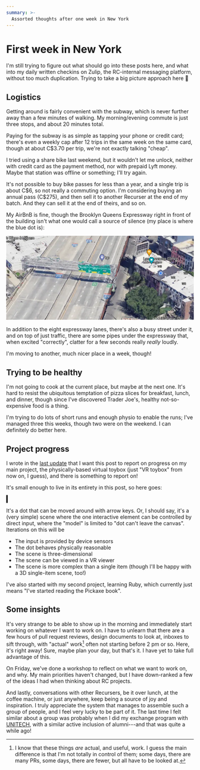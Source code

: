 ```yaml
---
summary: >-
  Assorted thoughts after one week in New York
---
```


# First week in New York

I'm still trying to figure out what should go into these posts here, and what
into my daily written checkins on Zulip, the RC-internal messaging platform,
without too much duplication. Trying to take a big picture approach here
:slightly_smiling_face:

## Logistics

Getting around is fairly convenient with the subway, which is never further
away than a few minutes of walking. My morning/evening commute is just three
stops, and about 20 minutes total.

Paying for the subway is as simple as tapping your phone or credit card;
there's even a weekly cap after 12 trips in the same week on the same card,
though at about C\$3.70 per trip, we're not exactly talking "cheap".

I tried using a share bike last weekend, but it wouldn't let me unlock, neither
with credit card as the payment method, nor with prepaid Lyft money. Maybe that
station was offline or something; I'll try again.

It's not possible to buy bike passes for less than a year, and a single trip is
about C\$6, so not really a commuting option. I'm considering buying an annual
pass (C\$275), and then sell it to another Recurser at the end of my batch. And
they can sell it at the end of theirs, and so on.

My AirBnB is fine, though the Brooklyn Queens Expressway right in front of the
building isn't what one would call a source of silence (my place is where the
blue dot is):

![Brooklyn Queens Expressway and my AirBnB][airbnb]

[airbnb]: <images/2023-08-13-expressway.webp>

In addition to the eight expressway lanes, there's also a busy street under it,
and on top of just traffic, there are some pipes under the expressway that,
when excited "correctly", clatter for a few seconds really *really* loudly.

I'm moving to another, much nicer place in a week, though!

## Trying to be healthy

I'm not going to cook at the current place, but maybe at the next one. It's
hard to resist the ubiquitous temptation of pizza slices for breakfast, lunch,
and dinner, though since I've discovered Trader Joe's, healthy not-so-expensive
food is a thing.

I'm trying to do lots of short runs and enough physio to enable the runs; I've
managed three this weeks, though two were on the weekend. I can definitely do
better here.

## Project progress

I wrote in the [last update] that I want this post to report on progress on my
main project, the physically-based virtual toybox (just "VR toybox" from now
on, I guess), and there is something to report on!

[last update]: <2023-08-10-recurse-week-1-day-4.html>

It's small enough to live in its entirety in this post, so here goes:

<style>
  canvas {
    border: 2px solid;
  }
</style>
<canvas height="500px" width="600px"></canvas>
<script>
  function init() {
    let canvas = document.querySelector("canvas");
    let ctx = canvas.getContext("2d");
    ctx.textAlign = "end";
    ctx.fillStyle = "black";
    return [canvas, ctx];
  }

  function drawBall(ctx, x, y, r) {
    console.log(`Drawing: ${x}, ${y}, ${r}`);
    ctx.clearRect(0, 0, ctx.canvas.clientWidth, ctx.canvas.clientHeight);
    ctx.beginPath();
    ctx.arc(x, y, r, 0, 2 * Math.PI);
    ctx.fill();
    ctx.fillText(`x: ${x}`, ctx.canvas.clientWidth - 10, 20);
    ctx.fillText(`y: ${y}`, ctx.canvas.clientWidth - 10, 30);
  }

  function frame(time) {
    drawBall(ctx, x, y, r);
    requestAnimationFrame(frame);
  }

  addEventListener("keydown", event => {
    let step = 2 * r;
    switch (event.key) {
      case 'ArrowRight':
        x = x + step > ctx.canvas.clientWidth ? x : x + step;
        break;
      case 'ArrowLeft':
        x = x - step < 0 ? x : x - step;
        break;
      case 'ArrowUp':
        y = y - step < 0 ? y : y - step;
        event.preventDefault();
        break;
      case 'ArrowDown':
        y = y + step > ctx.canvas.clientHeight ? y : y + step;
        event.preventDefault();
        break;
    }
  });

  let [canvas, ctx] = init();
  const r = 5;
  let x = ctx.canvas.clientWidth / 2, y = ctx.canvas.clientHeight / 2;
  drawBall(ctx, x, y, r);

  requestAnimationFrame(frame);
</script>

It's a dot that can be moved around with arrow keys. Or, I should say, it's a
(very simple) scene where the one interactive element can be controlled by
direct input, where the "model" is limited to "dot can't leave the canvas".
Iterations on this will be

- The input is provided by device sensors
- The dot behaves physically reasonable
- The scene is three-dimensional
- The scene can be viewed in a VR viewer
- The scene is more complex than a single item (though I'll be happy with a 3D
  single-item scene, too!)

I've also started with my second project, learning Ruby, which currently just
means "I've started reading the Pickaxe book".

## Some insights

It's very strange to be able to show up in the morning and immediately start
working on whatever I want to work on. I have to unlearn that there are a few
hours of pull request reviews, design documents to look at, inboxes to sift
through, with "actual" work[^1] often not starting before 2 pm or so. Here,
it's right away! Sure, maybe plan your day, but that's it. I have yet to take
full advantage of this.

On Friday, we've done a workshop to reflect on what we want to work on, and
why. My main priorities haven't changed, but I have down-ranked a few of the
ideas I had when thinking about RC projects.

And lastly, conversations with other Recursers, be it over lunch, at the coffee
machine, or just anywhere, keep being a source of joy and inspiration. I truly
appreciate the system that manages to assemble such a group of people, and I
feel very lucky to be part of it. The last time I felt similar about a group
was probably when I did my exchange program with [UNITECH], with a similar
active inclusion of alumni---and that was quite a while ago!

[^1]: I know that these things *are* actual, and useful, work. I guess the main
difference is that I'm not totally in control of them; some days, there are
many PRs, some days, there are fewer, but all have to be looked at.

[unitech]: <https://www.unitech-international.org/>
